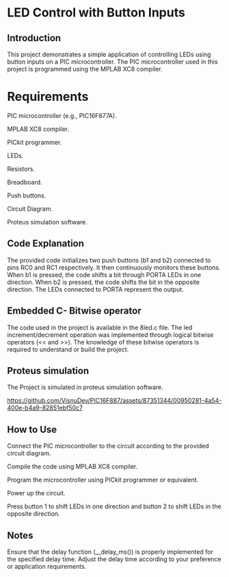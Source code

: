 # LED Control with Button Inputs

## Introduction
This project demonstrates a simple application of controlling LEDs using button inputs on a PIC microcontroller. The PIC microcontroller used in this project is programmed using the MPLAB XC8 compiler.

# Requirements
PIC microcontroller (e.g., PIC16F877A).

MPLAB XC8 compiler.

PICkit programmer.

LEDs.

Resistors.

Breadboard.

Push buttons.

Circuit Diagram.

Proteus simulation software.


## Code Explanation
The provided code initializes two push buttons (b1 and b2) connected to pins RC0 and RC1 respectively. It then continuously monitors these buttons. When b1 is pressed, the code shifts a bit through PORTA LEDs in one direction. When b2 is pressed, the code shifts the bit in the opposite direction. The LEDs connected to PORTA represent the output.

## Embedded C- Bitwise operator

The code used in the project is available in the 8led.c file. The led increment/decrement operation was implemented through logical bitwise operators (<< and >>). The knowledge of these bitwise operators is required to understand or build the project.

## Proteus simulation

The Project is simulated in proteus simulation software. 

https://github.com/VisnuDev/PIC16F887/assets/87351344/00950281-4a54-400e-b4a9-82851ebf50c7



## How to Use
Connect the PIC microcontroller to the circuit according to the provided circuit diagram.

Compile the code using MPLAB XC8 compiler.

Program the microcontroller using PICkit programmer or equivalent.

Power up the circuit.

Press button 1 to shift LEDs in one direction and button 2 to shift LEDs in the opposite direction.



## Notes

Ensure that the delay function (__delay_ms()) is properly implemented for the specified delay time.
Adjust the delay time according to your preference or application requirements.
